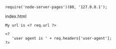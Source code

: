 ````
require('node-server-pages')(80, '127.0.0.1');
````

index.html
````
My url is <? req.url ?>

<?
   'user agent is ' + req.headers['user-agent'];
?>

````
